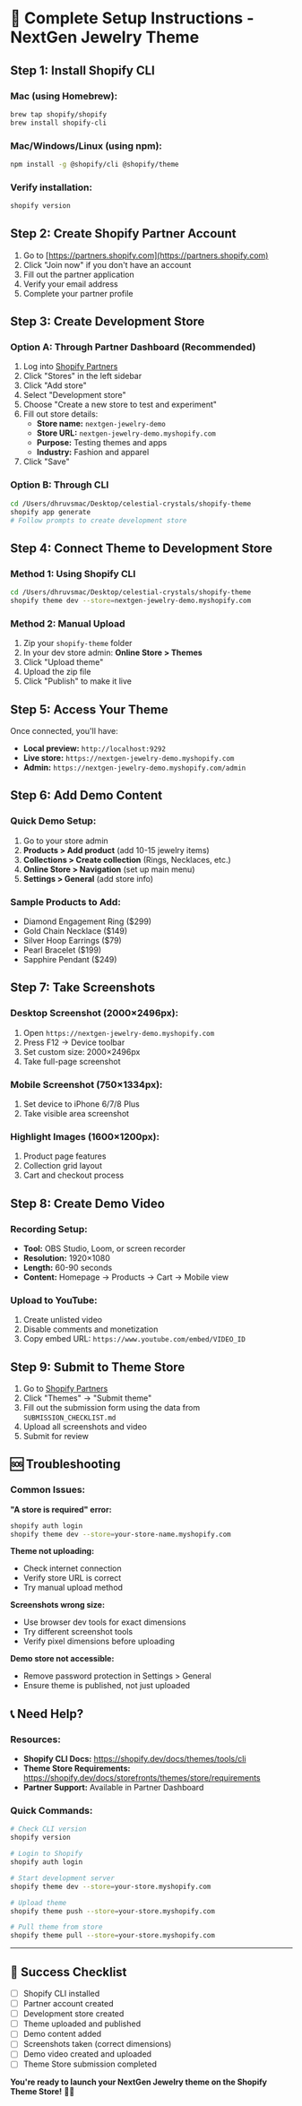 # 🚀 Complete Setup Instructions - NextGen Jewelry Theme

## Step 1: Install Shopify CLI

### Mac (using Homebrew):
```bash
brew tap shopify/shopify
brew install shopify-cli
```

### Mac/Windows/Linux (using npm):
```bash
npm install -g @shopify/cli @shopify/theme
```

### Verify installation:
```bash
shopify version
```

## Step 2: Create Shopify Partner Account

1. Go to [https://partners.shopify.com](https://partners.shopify.com)
2. Click "Join now" if you don't have an account
3. Fill out the partner application
4. Verify your email address
5. Complete your partner profile

## Step 3: Create Development Store

### Option A: Through Partner Dashboard (Recommended)
1. Log into [Shopify Partners](https://partners.shopify.com)
2. Click "Stores" in the left sidebar
3. Click "Add store"
4. Select "Development store"
5. Choose "Create a new store to test and experiment"
6. Fill out store details:
   - **Store name:** `nextgen-jewelry-demo`
   - **Store URL:** `nextgen-jewelry-demo.myshopify.com`
   - **Purpose:** Testing themes and apps
   - **Industry:** Fashion and apparel
7. Click "Save"

### Option B: Through CLI
```bash
cd /Users/dhruvsmac/Desktop/celestial-crystals/shopify-theme
shopify app generate
# Follow prompts to create development store
```

## Step 4: Connect Theme to Development Store

### Method 1: Using Shopify CLI
```bash
cd /Users/dhruvsmac/Desktop/celestial-crystals/shopify-theme
shopify theme dev --store=nextgen-jewelry-demo.myshopify.com
```

### Method 2: Manual Upload
1. Zip your `shopify-theme` folder
2. In your dev store admin: **Online Store > Themes**
3. Click "Upload theme"
4. Upload the zip file
5. Click "Publish" to make it live

## Step 5: Access Your Theme

Once connected, you'll have:
- **Local preview:** `http://localhost:9292`
- **Live store:** `https://nextgen-jewelry-demo.myshopify.com`
- **Admin:** `https://nextgen-jewelry-demo.myshopify.com/admin`

## Step 6: Add Demo Content

### Quick Demo Setup:
1. Go to your store admin
2. **Products > Add product** (add 10-15 jewelry items)
3. **Collections > Create collection** (Rings, Necklaces, etc.)
4. **Online Store > Navigation** (set up main menu)
5. **Settings > General** (add store info)

### Sample Products to Add:
- Diamond Engagement Ring ($299)
- Gold Chain Necklace ($149)
- Silver Hoop Earrings ($79)
- Pearl Bracelet ($199)
- Sapphire Pendant ($249)

## Step 7: Take Screenshots

### Desktop Screenshot (2000×2496px):
1. Open `https://nextgen-jewelry-demo.myshopify.com`
2. Press F12 → Device toolbar
3. Set custom size: 2000×2496px
4. Take full-page screenshot

### Mobile Screenshot (750×1334px):
1. Set device to iPhone 6/7/8 Plus
2. Take visible area screenshot

### Highlight Images (1600×1200px):
1. Product page features
2. Collection grid layout
3. Cart and checkout process

## Step 8: Create Demo Video

### Recording Setup:
- **Tool:** OBS Studio, Loom, or screen recorder
- **Resolution:** 1920×1080
- **Length:** 60-90 seconds
- **Content:** Homepage → Products → Cart → Mobile view

### Upload to YouTube:
1. Create unlisted video
2. Disable comments and monetization
3. Copy embed URL: `https://www.youtube.com/embed/VIDEO_ID`

## Step 9: Submit to Theme Store

1. Go to [Shopify Partners](https://partners.shopify.com)
2. Click "Themes" → "Submit theme"
3. Fill out the submission form using the data from `SUBMISSION_CHECKLIST.md`
4. Upload all screenshots and video
5. Submit for review

## 🆘 Troubleshooting

### Common Issues:

**"A store is required" error:**
```bash
shopify auth login
shopify theme dev --store=your-store-name.myshopify.com
```

**Theme not uploading:**
- Check internet connection
- Verify store URL is correct
- Try manual upload method

**Screenshots wrong size:**
- Use browser dev tools for exact dimensions
- Try different screenshot tools
- Verify pixel dimensions before uploading

**Demo store not accessible:**
- Remove password protection in Settings > General
- Ensure theme is published, not just uploaded

## 📞 Need Help?

### Resources:
- **Shopify CLI Docs:** https://shopify.dev/docs/themes/tools/cli
- **Theme Store Requirements:** https://shopify.dev/docs/storefronts/themes/store/requirements
- **Partner Support:** Available in Partner Dashboard

### Quick Commands:
```bash
# Check CLI version
shopify version

# Login to Shopify
shopify auth login

# Start development server
shopify theme dev --store=your-store.myshopify.com

# Upload theme
shopify theme push --store=your-store.myshopify.com

# Pull theme from store
shopify theme pull --store=your-store.myshopify.com
```

---

## 🎯 Success Checklist

- [ ] Shopify CLI installed
- [ ] Partner account created
- [ ] Development store created
- [ ] Theme uploaded and published
- [ ] Demo content added
- [ ] Screenshots taken (correct dimensions)
- [ ] Demo video created and uploaded
- [ ] Theme Store submission completed

**You're ready to launch your NextGen Jewelry theme on the Shopify Theme Store!** 🌟💎
